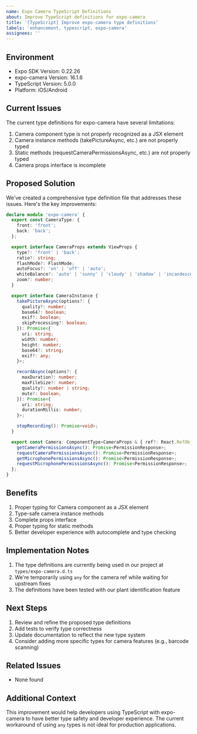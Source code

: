 ```yaml
---
name: Expo Camera TypeScript Definitions
about: Improve TypeScript definitions for expo-camera
title: '[TypeScript] Improve expo-camera type definitions'
labels: 'enhancement, typescript, expo-camera'
assignees: ''
---
```


## Environment

- Expo SDK Version: 0.22.26
- expo-camera Version: 16.1.6
- TypeScript Version: 5.0.0
- Platform: iOS/Android

## Current Issues

The current type definitions for expo-camera have several limitations:

1. Camera component type is not properly recognized as a JSX element
2. Camera instance methods (takePictureAsync, etc.) are not properly typed
3. Static methods (requestCameraPermissionsAsync, etc.) are not properly typed
4. Camera props interface is incomplete

## Proposed Solution

We've created a comprehensive type definition file that addresses these issues. Here's the key improvements:

```typescript
declare module 'expo-camera' {
  export const CameraType: {
    front: 'front';
    back: 'back';
  };

  export interface CameraProps extends ViewProps {
    type?: 'front' | 'back';
    ratio?: string;
    flashMode?: FlashMode;
    autoFocus?: 'on' | 'off' | 'auto';
    whiteBalance?: 'auto' | 'sunny' | 'cloudy' | 'shadow' | 'incandescent' | 'fluorescent';
    zoom?: number;
  }

  export interface CameraInstance {
    takePictureAsync(options?: {
      quality?: number;
      base64?: boolean;
      exif?: boolean;
      skipProcessing?: boolean;
    }): Promise<{
      uri: string;
      width: number;
      height: number;
      base64?: string;
      exif?: any;
    }>;

    recordAsync(options?: {
      maxDuration?: number;
      maxFileSize?: number;
      quality?: number | string;
      mute?: boolean;
    }): Promise<{
      uri: string;
      durationMillis: number;
    }>;

    stopRecording(): Promise<void>;
  }

  export const Camera: ComponentType<CameraProps & { ref?: React.RefObject<CameraInstance> }> & {
    getCameraPermissionsAsync(): Promise<PermissionResponse>;
    requestCameraPermissionsAsync(): Promise<PermissionResponse>;
    getMicrophonePermissionsAsync(): Promise<PermissionResponse>;
    requestMicrophonePermissionsAsync(): Promise<PermissionResponse>;
  };
}
```

## Benefits

1. Proper typing for Camera component as a JSX element
2. Type-safe camera instance methods
3. Complete props interface
4. Proper typing for static methods
5. Better developer experience with autocomplete and type checking

## Implementation Notes

1. The type definitions are currently being used in our project at `types/expo-camera.d.ts`
2. We're temporarily using `any` for the camera ref while waiting for upstream fixes
3. The definitions have been tested with our plant identification feature

## Next Steps

1. Review and refine the proposed type definitions
2. Add tests to verify type correctness
3. Update documentation to reflect the new type system
4. Consider adding more specific types for camera features (e.g., barcode scanning)

## Related Issues

- None found

## Additional Context

This improvement would help developers using TypeScript with expo-camera to have better type safety and developer experience. The current workaround of using `any` types is not ideal for production applications.

